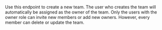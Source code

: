 Use this endpoint to create a new team. The user who creates the team will automatically be assigned as the owner of the team. Only the users with the owner role can invite new members or add new owners. However, every member can delete or update the team.